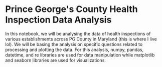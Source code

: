 # Prince George's County Health Inspection Data Analysis

In this notebook, we will be analysing the data of health inspections of various establishments across PG County in Maryland (this is where I live lol). 
We will be basing the analysis on specific questions related to processing and plotting the data.
For this analysis, numpy, pandas, datetime, and re libraries are used for data manipulation while matplotlib and seaborn libraries are used for visualizations.
